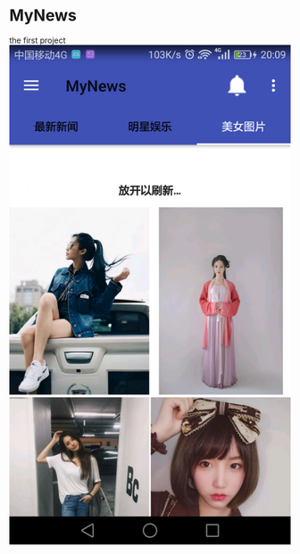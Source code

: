 # MyNews
the first project
![image](https://github.com/yanlongzh/MyNews/blob/master/app/src/main/java/com/example/hui/mynews/SimpleImage/Screenshot_2017-02-22-20-09-12.png)
